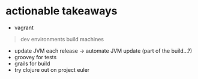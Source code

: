 actionable takeaways
====================
* vagrant 
> dev environments
> build machines
* update JVM each release -> automate JVM update (part of the build...?)
* groovey for tests
* grails for build
* try clojure out on project euler
